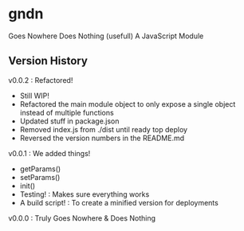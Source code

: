 # gndn
Goes Nowhere Does Nothing (usefull) A JavaScript Module

## Version History
v0.0.2
: Refactored!
- Still WIP!
- Refactored the main module object to only expose a single object instead of multiple functions
- Updated stuff in package.json
- Removed index.js from ./dist until ready top deploy
- Reversed the version numbers in the README.md

v0.0.1
: We added things!
- getParams()
- setParams()
- init()
- Testing!
: Makes sure everything works
- A build script!
: To create a minified version for deployments

v0.0.0
: Truly Goes Nowhere & Does Nothing